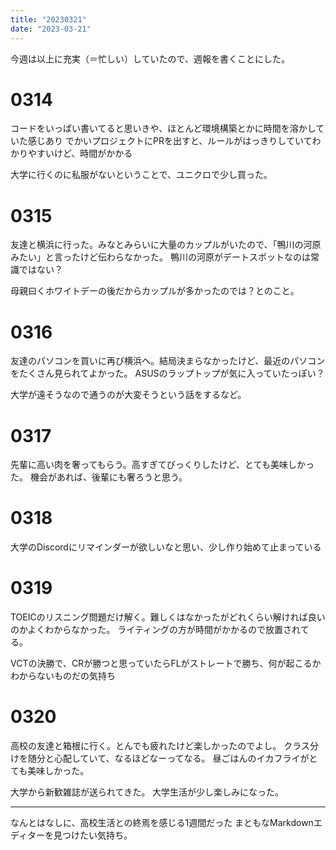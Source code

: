 ```yaml
---
title: "20230321"
date: "2023-03-21"
---
```


今週は以上に充実（＝忙しい）していたので、週報を書くことにした。

# 0314

コードをいっぱい書いてると思いきや、ほとんど環境構築とかに時間を溶かしていた感じあり
でかいプロジェクトにPRを出すと、ルールがはっきりしていてわかりやすいけど、時間がかかる

大学に行くのに私服がないということで、ユニクロで少し買った。

# 0315

友達と横浜に行った。みなとみらいに大量のカップルがいたので、「鴨川の河原みたい」と言ったけど伝わらなかった。
鴨川の河原がデートスポットなのは常識ではない？

母親曰くホワイトデーの後だからカップルが多かったのでは？とのこと。

# 0316

友達のパソコンを買いに再び横浜へ。結局決まらなかったけど、最近のパソコンをたくさん見られてよかった。
ASUSのラップトップが気に入っていたっぽい？

大学が遠そうなので通うのが大変そうという話をするなど。

# 0317

先輩に高い肉を奢ってもらう。高すぎてびっくりしたけど、とても美味しかった。
機会があれば、後輩にも奢ろうと思う。

# 0318

大学のDiscordにリマインダーが欲しいなと思い、少し作り始めて止まっている

# 0319

TOEICのリスニング問題だけ解く。難しくはなかったがどれくらい解ければ良いのかよくわからなかった。
ライティングの方が時間がかかるので放置されてる。

VCTの決勝で、CRが勝つと思っていたらFLがストレートで勝ち、何が起こるかわからないものだの気持ち

# 0320

高校の友達と箱根に行く。とんでも疲れたけど楽しかったのでよし。
クラス分けを随分と心配していて、なるほどなーってなる。
昼ごはんのイカフライがとても美味しかった。

大学から新歓雑誌が送られてきた。
大学生活が少し楽しみになった。

---

なんとはなしに、高校生活との終焉を感じる1週間だった
まともなMarkdownエディターを見つけたい気持ち。
